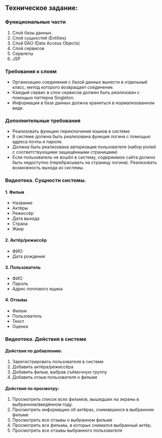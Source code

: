 ## Техническое задание:

### Функциональные части

1. Слой базы данных.
2. Слой сущностей (Entities)
3. Слой DAO (Data Access Objects)
4. Слой сервисов
5. Сервлеты
6. JSP

### Требования к слоям

- Организацию соединения с базой данных вынести в отдельный класс, метод которого возвращает соединение.
- Каждый сервис в слое сервисов должен быть реализован с помощью паттерна Singleton.
- Информация в базе данных должна храниться в нормализованном виде.

### Дополнительные требования

- Реализовать функцию переключения языков в системе
- В системе должна быть реализована функция логина с помощью адреса почты и пароля.
- Должна быть реализована авторизация пользователя (набор ролей с соответствующими защищёнными страницами)
- Если пользователь не вошёл в систему, содержимое сайта должно быть недоступно (перебрасывать на страницу логина). 
Реализовать возможность выхода из системы.

### Видеотека. Сущности системы.

#### 1. Фильм
- Название
- Актёры
- Режиссёр
- Дата выхода
- Страна
- Жанр

#### 2. Актёр/режиссёр
- ФИО
- Дата рождения

#### 3. Пользователь
- ФИО
- Пароль
- Адрес почтового ящика

#### 4. Отзывы
- Фильм
- Пользователь
- Текст
- Оценка


### Видеотека. Действия в системе
#### Действия по добавлению:
1. Зарегистрировать пользователя в системе
2. Добавить актёра/режиссёра
3. Добавить фильм, выбрав съёмочную группу
4. Добавить отзыв пользователя о фильме

#### Действия по просмотру:
1. Просмотреть список всех фильмов, вышедших на экраны в
   выбранном/введённом году.
2. Просмотреть информацию об актёрах, снимавшихся в выбранном
   фильме
3. Просмотреть все отзывы о выбранном фильме
4. Просмотреть все фильмы, в которых снимался выбранный актёр.
5. Просмотреть все отзывы выбранного пользователя